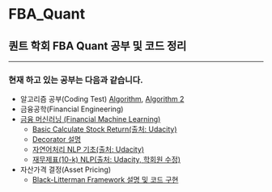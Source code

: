 # FBA_Quant

## 퀀트 학회 FBA Quant 공부 및 코드 정리
---
### 현재 하고 있는 공부는 다음과 같습니다.

* 알고리즘 공부(Coding Test) [Algorithm](https://github.com/inandout-kr/FBA_Quant/tree/main/Coding_Test), [Algorithm 2](https://github.com/inandout-kr/FBA_Quant/issues)
* 금융공학(Financial Engineering)
* [금융 머신러닝 (Financial Machine Learning)](https://github.com/inandout-kr/FBA_Quant/tree/main/Financial_Machine_Learning/Week%201)
  * [Basic Calculate Stock Return(출처: Udacity)](https://github.com/inandout-kr/FBA_Quant/tree/main/Financial_Machine_Learning/Week1_CalculateReturns)
  * [Decorator 설명](https://github.com/inandout-kr/FBA_Quant/blob/main/Financial_Machine_Learning/Week1_CalculateReturns/Decorator_explanation/What_is_Decorator.ipynb)
  * [자연어처리 NLP 기초(출처: Udacity)](https://github.com/inandout-kr/FBA_Quant/tree/main/Financial_Machine_Learning/%EC%9E%90%EC%97%B0%EC%96%B4%EC%B2%98%EB%A6%AC)
   * [재무제표(10-k) NLP(출처: Udacity, 학회원 수정)](https://github.com/inandout-kr/FBA_Quant/blob/main/Financial_Machine_Learning/%EC%9E%90%EC%97%B0%EC%96%B4%EC%B2%98%EB%A6%AC/project_NLP%20on%20Financial%20Statements_%EC%88%98%EC%A0%95%EB%B3%B8.ipynb)
* 자산가격 결정(Asset Pricing)
  * [Black-Litterman Framework 설명 및 코드 구현](https://github.com/inandout-kr/FBA_Quant/blob/main/Asset_Pricing/Black-Litterman_Python/Black-Litterman-Framework.ipynb)
